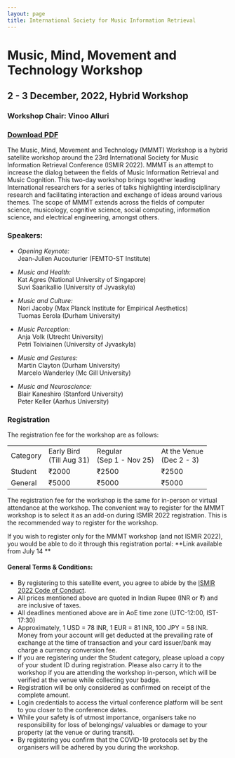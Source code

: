 ```yaml
---
layout: page
title: International Society for Music Information Retrieval
---
```

# Music, Mind, Movement and Technology Workshop
## 2 - 3 December, 2022, Hybrid Workshop
### Workshop Chair: Vinoo Alluri

### [**Download PDF**](../assets/MMMT_poster.pdf)
The Music, Mind, Movement and Technology (MMMT) Workshop is a hybrid satellite workshop around the 23rd International Society for Music Information Retrieval Conference (ISMIR 2022). MMMT is an attempt to increase the dialog between the fields of Music Information Retrieval and Music Cognition. This two-day workshop brings together leading International researchers for a series of talks highlighting interdisciplinary research and facilitating interaction and exchange of ideas around various themes. The scope of MMMT extends across the fields of computer science, musicology, cognitive science, social computing, information science, and electrical engineering, amongst others. 

### Speakers:
- _Opening Keynote:_ <br>
Jean-Julien Aucouturier (FEMTO-ST Institute) 

- _Music and Health:_ <br>
Kat Agres (National University of Singapore)<br>
Suvi Saarikallio (University of Jyvaskyla)

- _Music and Culture:_ <br>
Nori Jacoby (Max Planck Institute for Empirical Aesthetics)<br>
Tuomas Eerola (Durham University)

- _Music Perception:_ <br>
Anja Volk (Utrecht University)<br>
Petri Toiviainen (University of Jyvaskyla)

- _Music and Gestures:_ <br>
Martin Clayton (Durham University)<br>
Marcelo Wanderley (Mc Gill University)

- _Music and Neuroscience:_ <br>
Blair Kaneshiro (Stanford University)<br>
Peter Keller (Aarhus University)<br>

### Registration

The registration fee for the workshop are as follows: 

<table class = "pricetable">
    <tr>
        <td>
            Category
        </td>
        <td>
            Early Bird <br>(Till Aug 31)
        </td>
        <td>
            Regular <br>(Sep 1 - Nov 25)
        </td>
        <td>
            At the Venue <br>(Dec 2 - 3)
        </td>
    </tr>
    <tr>
        <td>
            Student
        </td>
        <td>
            ₹2000
        </td>
        <td>
            ₹2500
        </td>
        <td>
            ₹2500
        </td>
    </tr>
    <tr>
        <td>
            General
        </td>
        <td>
            ₹5000
        </td>
        <td>
            ₹5000
        </td>
        <td>
            ₹5000
        </td>
    </tr>
</table>

<!-- | **Category** | **Early Bird** | **Regular** | **At the Venue** |
|-----------------------------------------------------------------------------|------------------------------------------------------------------------------|-----------------------------------------------------------------------------|
-----------------------------------------------------------------------------|
|  | **(Till Aug 31)** | **(Sep 1 - Nov 25)** | **(Dec 2 - 3)**| 
| Student | ₹2000 | ₹2500 | ₹2500 |
| Regular | ₹5000 | ₹5000 | ₹5000 | -->

The registration fee for the workshop is the same for in-person or virtual attendance at the workshop. The convenient way to register for the MMMT workshop is to select it as an add-on during ISMIR 2022 registration. This is the recommended way to register for the workshop. 

If you wish to register only for the MMMT workshop (and not ISMIR 2022), you would be able to do it through this registration portal: **Link available from July 14 **

#### General Terms & Conditions:
- By registering to this satellite event, you agree to abide by the [ISMIR 2022 Code of Conduct](https://ismir2022.ismir.net/codeofconduct).
- All prices mentioned above are quoted in Indian Rupee (INR or ₹) and are inclusive of taxes.
- All deadlines mentioned above are in AoE time zone (UTC-12:00, IST-17:30)
- Approximately, 1 USD = 78 INR, 1 EUR = 81 INR, 100 JPY = 58 INR. Money from your account will get deducted at the prevailing rate of exchange at the time of transaction and your card issuer/bank may charge a currency conversion fee.
- If you are registering under the Student category, please upload a copy of your student ID during registration. Please also carry it to the workshop if you are attending the workshop in-person, which will be verified at the venue while collecting your badge.
- Registration will be only considered as confirmed on receipt of the complete amount.
- Login credentials to access the virtual conference platform will be sent to you closer to the conference dates.
- While your safety is of utmost importance, organisers take no responsibility for loss of belongings/ valuables or damage to your property (at the venue or during transit).
- By registering you confirm that the COVID-19 protocols set by the organisers will be adhered by you during the workshop.